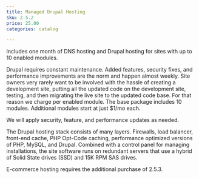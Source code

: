 ```yaml
---
title: Managed Drupal Hosting
sku: 2.5.2
price: 25.00
categories: catalog

---
```


Includes one month of DNS hosting and Drupal hosting for sites with up to 10 enabled modules.

Drupal requires constant maintenance. Added features, security fixes, and performance improvements are the norm and happen almost weekly. Site owners very rarely want to be involved with the hassle of creating a development site, putting all the updated code on the development site, testing, and then migrating the live site to the updated code base. For that reason we charge per enabled module. The base package includes 10 modules. Additional modules start at just $1/mo each.

We will apply security, feature, and performance updates as needed.

The Drupal hosting stack consists of many layers. Firewalls, load balancer, front-end cache, PHP Opt-Code caching, performance optimized versions of PHP, MySQL, and Drupal. Combined with a control panel for managing installations, the site software runs on redundant servers that use a hybrid of Solid State drives (SSD) and 15K RPM SAS drives.

E-commerce hosting requires the additional purchase of 2.5.3.

